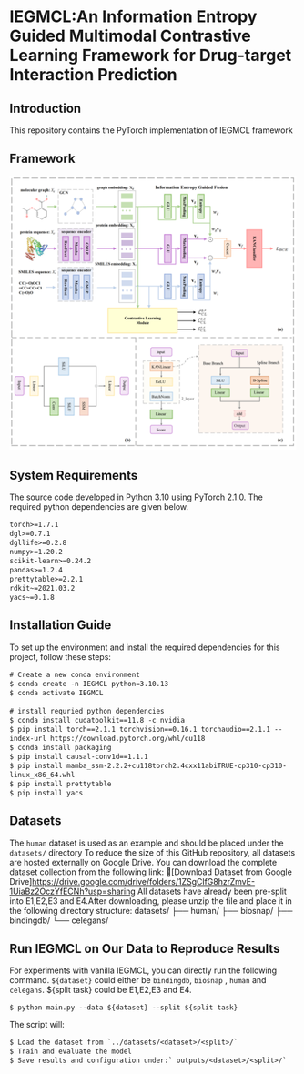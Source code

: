 # IEGMCL:An Information Entropy Guided Multimodal Contrastive Learning Framework for Drug-target Interaction Prediction




## Introduction
This repository contains the PyTorch implementation of IEGMCL framework
## Framework
![](fig1_01.png)
## System Requirements
The source code developed in Python 3.10 using PyTorch 2.1.0. The required python dependencies are given below. 

```
torch>=1.7.1
dgl>=0.7.1
dgllife>=0.2.8
numpy>=1.20.2
scikit-learn>=0.24.2
pandas>=1.2.4
prettytable>=2.2.1
rdkit~=2021.03.2
yacs~=0.1.8
```
## Installation Guide

To set up the environment and install the required dependencies for this project, follow these steps:

```
# Create a new conda environment
$ conda create -n IEGMCL python=3.10.13
$ conda activate IEGMCL

# install requried python dependencies
$ conda install cudatoolkit==11.8 -c nvidia
$ pip install torch==2.1.1 torchvision==0.16.1 torchaudio==2.1.1 --index-url https://download.pytorch.org/whl/cu118
$ conda install packaging
$ pip install causal-conv1d==1.1.1
$ pip install mamba_ssm-2.2.2+cu118torch2.4cxx11abiTRUE-cp310-cp310-linux_x86_64.whl
$ pip install prettytable
$ pip install yacs
```


## Datasets
The `human` dataset is used as an example and should be placed under the `datasets/` directory
To reduce the size of this GitHub repository, all datasets are hosted externally on Google Drive.
You can download the complete dataset collection from the following link:
🔗[Download Dataset from Google Drive]https://drive.google.com/drive/folders/1ZSgClfG8hzrZmvE-1UiaBz2OczYfECNh?usp=sharing
All datasets have already been pre-split into E1,E2,E3 and E4.After downloading, please unzip the file and place it in the following directory structure:
datasets/
├── human/
├── biosnap/
├── bindingdb/
└── celegans/

## Run  IEGMCL on Our Data to Reproduce Results

For experiments with vanilla IEGMCL, you can directly run the following command. `${dataset}` could either be `bindingdb`, `biosnap` , `human` and `celegans`.  ${split task}  could be E1,E2,E3 and E4. 

```
$ python main.py --data ${dataset} --split ${split task} 
```
The script will:

```
$ Load the dataset from `../datasets/<dataset>/<split>/`
$ Train and evaluate the model
$ Save results and configuration under:` outputs/<dataset>/<split>/`
```





